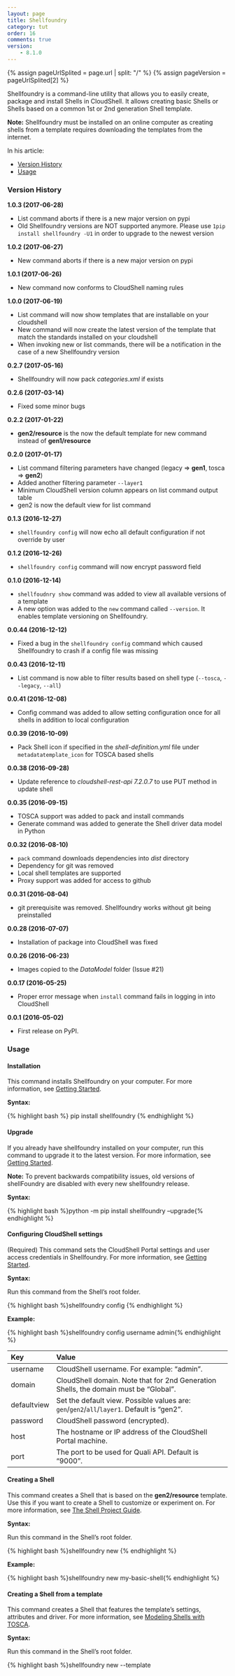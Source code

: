 ```yaml
---
layout: page
title: Shellfoundry
category: tut
order: 16
comments: true
version:
    - 8.1.0
---
```


{% assign pageUrlSplited = page.url | split: "/" %}
{% assign pageVersion = pageUrlSplited[2] %}


Shellfoundry is a command-line utility that allows you to easily create, package and install Shells in CloudShell.  It allows creating basic Shells or Shells based on a common 1st or 2nd generation Shell template. 

**Note:** Shellfoundry must be installed on an online computer as creating shells from a template requires downloading the templates from the internet.


In his article:

* [Version History](#version-history)
* [Usage](#usage)


### Version History<a name="version-history"></a>
**1.0.3 (2017-06-28)**
* List command aborts if there is a new major version on pypi
* Old Shellfoundry versions are NOT supported anymore. Please use `1pip install shellfoundry -U1` in order to upgrade to the newest version

**1.0.2 (2017-06-27)**
* New command aborts if there is a new major version on pypi

**1.0.1 (2017-06-26)**
* New command now conforms to CloudShell naming rules

**1.0.0 (2017-06-19)**
* List command will now show templates that are installable on your cloudshell
* New command will now create the latest version of the template that match the standards installed on your cloudshell
* When invoking new or list commands, there will be a notification in the case of a new Shellfoundry version

**0.2.7 (2017-05-16)**
* Shellfoundry will now pack *categories.xml* if exists

**0.2.6 (2017-03-14)**
* Fixed some minor bugs

**0.2.2 (2017-01-22)**
* **gen2/resource** is the now the default template for new command instead of **gen1/resource**

**0.2.0 (2017-01-17)**
* List command filtering parameters have changed (legacy => **gen1**, tosca => **gen2**)
* Added another filtering parameter `--layer1`
* Minimum CloudShell version column appears on list command output table
* gen2 is now the default view for list command

**0.1.3 (2016-12-27)**
* `shellfoundry config` will now echo all default configuration if not override by user

**0.1.2 (2016-12-26)**
* `shellfoundry config` command will now encrypt password field

**0.1.0 (2016-12-14)**
* `shellfoudnry show` command was added to view all available versions of a template
* A new option was added to the `new` command called `--version`. It enables template versioning on Shellfoundry.

**0.0.44 (2016-12-12)**
* Fixed a bug in the `shellfoundry config` command which caused Shellfoundry to crash if a config file was missing

**0.0.43 (2016-12-11)**
* List command is now able to filter results based on shell type (`--tosca`, `--legacy`, `--all`)

**0.0.41 (2016-12-08)**
* Config command was added to allow setting configuration once for all shells in addition to local configuration

**0.0.39 (2016-10-09)**
* Pack Shell icon if specified in the *shell-definition.yml* file under `metadatatemplate_icon` for TOSCA based shells

**0.0.38 (2016-09-28)**
* Update reference to *cloudshell-rest-api 7.2.0.7* to use PUT method in update shell

**0.0.35 (2016-09-15)**
* TOSCA support was added to pack and install commands
* Generate command was added to generate the Shell driver data model in Python

**0.0.32 (2016-08-10)**
* `pack` command downloads dependencies into *dist* directory
* Dependency for git was removed
* Local shell templates are supported
* Proxy support was added for access to github

**0.0.31 (2016-08-04)**
* git prerequisite was removed. Shellfoundry works without git being preinstalled

**0.0.28 (2016-07-07)**
* Installation of package into CloudShell was fixed

**0.0.26 (2016-06-23)**
* Images copied to the *DataModel* folder (Issue #21)

**0.0.17 (2016-05-25)**
* Proper error message when `install` command fails in logging in into CloudShell

**0.0.1 (2016-05-02)**
* First release on PyPI.


### Usage<a name="usage"></a>


#### Installation
This command installs Shellfoundry on your computer. For more information, see [Getting Started]({{site.baseurl}}/shells/{{pageVersion}}/getting-started.html).

**Syntax:**

{% highlight bash %}
pip install shellfoundry
{% endhighlight %}


#### Upgrade

If you already have shellfoundry installed on your computer, run this command to upgrade it to the latest version. For more information, see [Getting Started]({{site.baseurl}}/shells/{{pageVersion}}/getting-started.html).

**Note:** To prevent backwards compatibility issues, old versions of shellFoundry are disabled with every new shellfoundry release.

**Syntax:**

{% highlight bash %}python -m pip install shellfoundry –upgrade{% endhighlight %}


#### Configuring CloudShell settings

(Required) This command sets the CloudShell Portal settings and user access credentials in Shellfoundry. For more information, see [Getting Started]({{site.baseurl}}/shells/{{pageVersion}}/getting-started.html). 

**Syntax:**

Run this command from the Shell’s root folder.

{% highlight bash %}shellfoundry config <key name> <key value>{% endhighlight %}

**Example:**

{% highlight bash %}shellfoundry config username admin{% endhighlight %}

|  Key               |  Value 
|  :----------------   | :----------------------------------------------------------------- |            
|  username          |  CloudShell username. For example: “admin”.                        |
|  domain            |  CloudShell domain. Note that for 2nd Generation Shells, the domain must be “Global”.  |
|  defaultview       |  Set the default view. Possible values are: `gen`/`gen2`/`all`/`layer1`. Default is “gen2”.                           |
|  password          |  CloudShell password (encrypted).                                   |
|  host              |  The hostname or IP address of the CloudShell Portal machine.       |
|  port              |  The port to be used for Quali API. Default is “9000”.              |


#### Creating a Shell

This command creates a Shell that is based on the **gen2/resource** template. Use this if you want to create a Shell to customize or experiment on. For more information, see [The Shell Project Guide]({{site.baseurl}}/shells/{{pageVersion}}/the-shell-project.html).

**Syntax:**

Run this command in the Shell’s root folder.

{% highlight bash %}shellfoundry new <Shell-name>{% endhighlight %}

**Example:**

{% highlight bash %}shellfoundry new my-basic-shell{% endhighlight %}


#### Creating a Shell from a template

This command creates a Shell that features the template’s settings, attributes and driver. For more information, see [Modeling Shells with TOSCA]({{site.baseurl}}/shells/{{pageVersion}}/modeling-the-shell.html).

**Syntax:**

Run this command in the Shell’s root folder.

{% highlight bash %}shellfoundry new <Shell-name> --template <template>{% endhighlight %}

**Example:**

{% highlight bash %}shellfoundry new my-switch-g2 --template=gen2/networking/switch{% endhighlight %}

**Note:** This command creates a Shell that is based on the latest version of the specified template, which is supported by your CloudShell version. However, you can also create a Shell based on a different version of the template, by adding `--version <version_number>` to the command. 


#### Listing available Shell templates

This command lists the 1st and 2nd generation Shell templates you can use for your new Shell. For more information, see [Modeling Shells with TOSCA]({{site.baseurl}}/shells/{{pageVersion}}/modeling-the-shell.html).

**Syntax:**

{% highlight bash %}shellfoundry list{% endhighlight %}

To view templates of a specific type, add the appropriate flag to the command: `--gen1`, `--gen2`, `--layer1`, `--all` (lists all available templates).


#### Listing versions of a Shell template

To display a list of the versions for a given template, run the following in command-line:

{% highlight bash %}shellfoundry show <template_name>{% endhighlight %}

The versions are displayed in descending order from latest to earliest.


#### Packaging a Shell

This command packs the shell's source code, data model and configuration into a ZIP package, which can be uploaded into CloudShell. For additional information, see [Deploying to Production]({{site.baseurl}}/shells/{{pageVersion}}/deploying-to-production.html).

**Syntax:**

Run this command from the Shell’s root folder.

{% highlight bash %}shellfoundry pack{% endhighlight %}

A ZIP package is created in the Shell’s *dist* directory with the name "nutshell.zip".

**Note:** The `pack` command requires the presence of a *shell.yml* file, which is created by default in Shells created using Shellfoundry. However, if your shell was created elsewhere, make sure to add a *shell.yml* file with the following structure:

`###shell.yml
 shell:
    name: nutshell`


#### Packaging and importing a Shell into CloudShell

This command creates a distributable zip file for the Shell and imports it into CloudShell using the CloudShell Portal and user defined by the `shellfoundry configure` command. For more information, see [Getting Started]({{site.baseurl}}/shells/{{pageVersion}}/getting-started.html).

**Syntax:**

Run this command from the Shell’s root folder.

{% highlight bash %}shellfoundry install{% endhighlight %}


#### Creating the Shell’s data model file

The shell’s data model (*data_model.py* file) consists of the standard specifications and the extended data model, which is defined in the *shell-definition.yaml* file. When creating a new Shell, you will also need to import its data model. For additional information, see [Managing the Shell’s Data Model]({{site.baseurl}}/shells/{{pageVersion}}/generating-shell-data-model.html).

**Syntax:**

Run this command from the Shell’s root folder.

{% highlight bash %shellfoundry generate{% endhighlight %}
